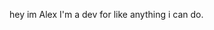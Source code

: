 hey im Alex 
I'm a dev for like anything i can do.

<!---
kofilaughs/kofilaughs is a ✨ special ✨ repository because its `README.md` (this file) appears on your GitHub profile.
You can click the Preview link to take a look at your changes.
--->
